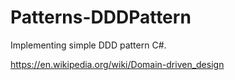 # Patterns-DDDPattern

Implementing simple DDD pattern C#.

https://en.wikipedia.org/wiki/Domain-driven_design
